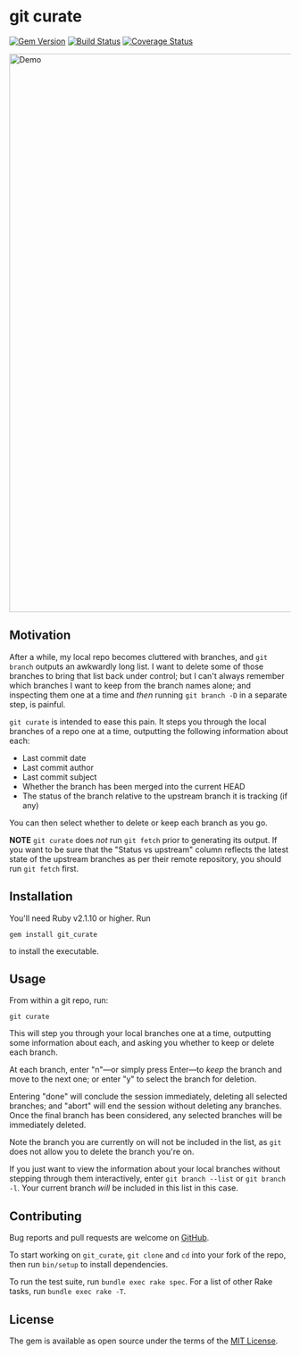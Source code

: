 # git curate

[![Gem Version][GV img]][Gem Version]
[![Build Status][BS img]][Build Status]
[![Coverage Status][CS img]][Coverage Status]

<img src="https://raw.githubusercontent.com/matt-harvey/git_curate/master/assets/demo2.gif" width="1000" alt="Demo" />

## Motivation

After a while, my local repo becomes cluttered with branches, and `git branch` outputs an awkwardly
long list. I want to delete some of those branches to bring that list back under control; but I
can't always remember which branches I want to keep from the branch names alone; and inspecting them
one at a time and _then_ running `git branch -D` in a separate step, is painful.

`git curate` is intended to ease this pain. It steps you through the local branches of a repo one at
a time, outputting the following information about each:

* Last commit date
* Last commit author
* Last commit subject
* Whether the branch has been merged into the current HEAD
* The status of the branch relative to the upstream branch it is tracking (if any)

You can then select whether to delete or keep each branch as you go.

**NOTE** `git curate` does _not_ run `git fetch` prior to generating its output. If you want to
be sure that the "Status vs upstream" column reflects the latest state of the upstream branches
as per their remote repository, you should run `git fetch` first.

## Installation

You'll need Ruby v2.1.10 or higher. Run

```
gem install git_curate
```

to install the executable.

## Usage

From within a git repo, run:

```
git curate
```

This will step you through your local branches one at a time, outputting some information about
each, and asking you whether to keep or delete each branch.

At each branch, enter "n"&mdash;or simply press Enter&mdash;to _keep_ the branch and move to the next one;
or enter "y" to select the branch for deletion.

Entering "done" will conclude the session immediately, deleting all selected branches; and "abort" will
end the session without deleting any branches. Once the final branch has been considered,
any selected branches will be immediately deleted.

Note the branch you are currently on will not be included in the list, as `git` does not allow you to delete
the branch you're on.

If you just want to view the information about your local branches without stepping through
them interactively, enter `git branch --list` or `git branch -l`. Your current branch _will_
be included in this list in this case.

## Contributing

Bug reports and pull requests are welcome on [GitHub](https://github.com/matt-harvey/git_curate).

To start working on `git_curate`, `git clone` and `cd` into your fork of the repo, then run `bin/setup` to
install dependencies.

To run the test suite, run `bundle exec rake spec`. For a list of other Rake tasks, run `bundle exec rake -T`.

## License

The gem is available as open source under the terms of the [MIT
License](http://opensource.org/licenses/MIT).

[Gem Version]: https://rubygems.org/gems/git_curate
[Build Status]: https://travis-ci.org/matt-harvey/git_curate
[Coverage Status]: https://coveralls.io/github/matt-harvey/git_curate

[GV img]: https://img.shields.io/gem/v/git_curate.svg
[BS img]: https://img.shields.io/travis/matt-harvey/git_curate.svg
[CS img]: https://img.shields.io/coveralls/matt-harvey/git_curate.svg
